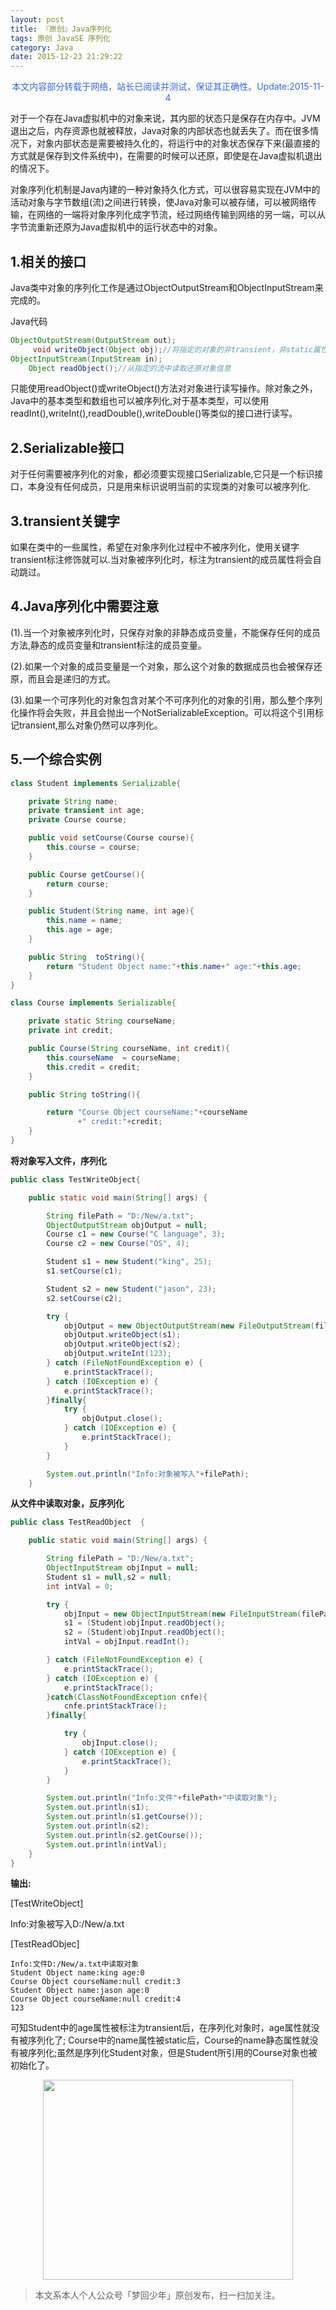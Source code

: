 ```yaml
---
layout: post
title: 『原创』Java序列化
tags: 原创 JavaSE 序列化
category: Java
date: 2015-12-23 21:29:22
---
```


<font color="#3366ff"><center>本文内容部分转载于网络，站长已阅读并测试，保证其正确性。Update:2015-11-4</center></font>

对于一个存在Java虚拟机中的对象来说，其内部的状态只是保存在内存中。JVM退出之后，内存资源也就被释放，Java对象的内部状态也就丢失了。而在很多情况下，对象内部状态是需要被持久化的，将运行中的对象状态保存下来(最直接的方式就是保存到文件系统中)，在需要的时候可以还原，即使是在Java虚拟机退出的情况下。

对象序列化机制是Java内建的一种对象持久化方式，可以很容易实现在JVM中的活动对象与字节数组(流)之间进行转换，使Java对象可以被存储，可以被网络传输，在网络的一端将对象序列化成字节流，经过网络传输到网络的另一端，可以从字节流重新还原为Java虚拟机中的运行状态中的对象。 

## 1.相关的接口

Java类中对象的序列化工作是通过ObjectOutputStream和ObjectInputStream来完成的。 

Java代码

```java
ObjectOutputStream(OutputStream out);  
     void writeObject(Object obj);//将指定的对象的非transient，非static属性，写入ObjectOutputStream  
ObjectInputStream(InputStream in);  
    Object readObject();//从指定的流中读取还原对象信息 
```

只能使用readObject()或writeObject()方法对对象进行读写操作。除对象之外，Java中的基本类型和数组也可以被序列化,对于基本类型，可以使用readInt(),writeInt(),readDouble(),writeDouble()等类似的接口进行读写。 

## 2.Serializable接口

对于任何需要被序列化的对象，都必须要实现接口Serializable,它只是一个标识接口，本身没有任何成员，只是用来标识说明当前的实现类的对象可以被序列化. 

## 3.transient关键字

如果在类中的一些属性，希望在对象序列化过程中不被序列化，使用关键字transient标注修饰就可以.当对象被序列化时，标注为transient的成员属性将会自动跳过。 

## 4.Java序列化中需要注意

(1).当一个对象被序列化时，只保存对象的非静态成员变量，不能保存任何的成员方法,静态的成员变量和transient标注的成员变量。

(2).如果一个对象的成员变量是一个对象，那么这个对象的数据成员也会被保存还原，而且会是递归的方式。 

(3).如果一个可序列化的对象包含对某个不可序列化的对象的引用，那么整个序列化操作将会失败，并且会抛出一个NotSerializableException。可以将这个引用标记transient,那么对象仍然可以序列化。 

## 5.一个综合实例

```java
class Student implements Serializable{  

    private String name;  
    private transient int age;  
    private Course course;  

    public void setCourse(Course course){  
        this.course = course;  
    }  

    public Course getCourse(){  
        return course;  
    }  

    public Student(String name, int age){  
        this.name = name;  
        this.age = age;  
    }  

    public String  toString(){  
        return "Student Object name:"+this.name+" age:"+this.age;  
    }  
}  

class Course implements Serializable{  

    private static String courseName;  
    private int credit;  

    public Course(String courseName, int credit){  
        this.courseName  = courseName;  
        this.credit = credit;  
    }  

    public String toString(){  

        return "Course Object courseName:"+courseName  
               +" credit:"+credit;  
    }  
}  
```

**将对象写入文件，序列化**

```java
public class TestWriteObject{  

    public static void main(String[] args) {  

        String filePath = "D:/New/a.txt";  
        ObjectOutputStream objOutput = null;  
        Course c1 = new Course("C language", 3);  
        Course c2 = new Course("OS", 4);  

        Student s1 = new Student("king", 25);  
        s1.setCourse(c1);  

        Student s2 = new Student("jason", 23);  
        s2.setCourse(c2);  

        try {  
            objOutput = new ObjectOutputStream(new FileOutputStream(filePath));  
            objOutput.writeObject(s1);  
            objOutput.writeObject(s2);  
            objOutput.writeInt(123);  
        } catch (FileNotFoundException e) {  
            e.printStackTrace();  
        } catch (IOException e) {  
            e.printStackTrace();  
        }finally{  
            try {  
                objOutput.close();  
            } catch (IOException e) {  
                e.printStackTrace();  
            }  
        }  

        System.out.println("Info:对象被写入"+filePath);  
    }  
```

**从文件中读取对象，反序列化**

```java
public class TestReadObject  {  

    public static void main(String[] args) {  

        String filePath = "D:/New/a.txt";  
        ObjectInputStream objInput = null;  
        Student s1 = null,s2 = null;  
        int intVal = 0;  

        try {  
            objInput = new ObjectInputStream(new FileInputStream(filePath));  
            s1 = (Student)objInput.readObject();  
            s2 = (Student)objInput.readObject();  
            intVal = objInput.readInt();  

        } catch (FileNotFoundException e) {  
            e.printStackTrace();  
        } catch (IOException e) {  
            e.printStackTrace();  
        }catch(ClassNotFoundException cnfe){  
            cnfe.printStackTrace();  
        }finally{  

            try {  
                objInput.close();  
            } catch (IOException e) {  
                e.printStackTrace();  
            }  
        }  

        System.out.println("Info:文件"+filePath+"中读取对象");  
        System.out.println(s1);  
        System.out.println(s1.getCourse());  
        System.out.println(s2);  
        System.out.println(s2.getCourse());  
        System.out.println(intVal);  
    }  
}  
```

**输出:**

[TestWriteObject]

Info:对象被写入D:/New/a.txt 

[TestReadObjec]

```
Info:文件D:/New/a.txt中读取对象 
Student Object name:king age:0 
Course Object courseName:null credit:3 
Student Object name:jason age:0 
Course Object courseName:null credit:4 
123 
```

可知Student中的age属性被标注为transient后，在序列化对象时，age属性就没有被序列化了; Course中的name属性被static后，Course的name静态属性就没有被序列化;虽然是序列化Student对象，但是Student所引用的Course对象也被初始化了。 

<div align="center">
<img src="http://rann.cc/assets/img/qrcode-logo.png" width="400" height="320" />
</div>

> 本文系本人个人公众号「梦回少年」原创发布，扫一扫加关注。